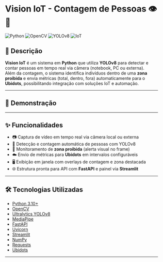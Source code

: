 # Vision IoT - Contagem de Pessoas 👁️🤖

![Python](https://img.shields.io/badge/Python-3.10%2B-blue)
![OpenCV](https://img.shields.io/badge/OpenCV-vision-green)
![YOLOv8](https://img.shields.io/badge/YOLOv8-Detection-red)
![IoT](https://img.shields.io/badge/IoT-Ubidots-orange)

## 📌 Descrição
**Vision IoT** é um sistema em **Python** que utiliza **YOLOv8** para detectar e contar pessoas em tempo real via câmera (notebook, PC ou externa).  
Além da contagem, o sistema identifica indivíduos dentro de uma **zona proibida** e envia métricas (total, dentro, fora) automaticamente para o **Ubidots**, possibilitando integração com soluções IoT e automação.

---

## 🎥 Demonstração


---

## ✨ Funcionalidades
- 📷 Captura de vídeo em tempo real via câmera local ou externa  
- 👥 Detecção e contagem automática de pessoas com YOLOv8  
- 🚫 Monitoramento de **zona proibida** (alerta visual no frame)  
- ☁️ Envio de métricas para **Ubidots** em intervalos configuráveis  
- 🖥️ Exibição em janela com overlays de contagem e zona destacada  
- 🌐 Estrutura pronta para API com **FastAPI** e painel via **Streamlit**  

---

## 🛠️ Tecnologias Utilizadas
- [Python 3.10+](https://www.python.org/)  
- [OpenCV](https://opencv.org/)  
- [Ultralytics YOLOv8](https://github.com/ultralytics/ultralytics)  
- [MediaPipe](https://developers.google.com/mediapipe)  
- [FastAPI](https://fastapi.tiangolo.com/)  
- [Uvicorn](https://www.uvicorn.org/)  
- [Streamlit](https://streamlit.io/)  
- [NumPy](https://numpy.org/)  
- [Requests](https://docs.python-requests.org/en/latest/)  
- [Ubidots](https://ubidots.com/)  

---

